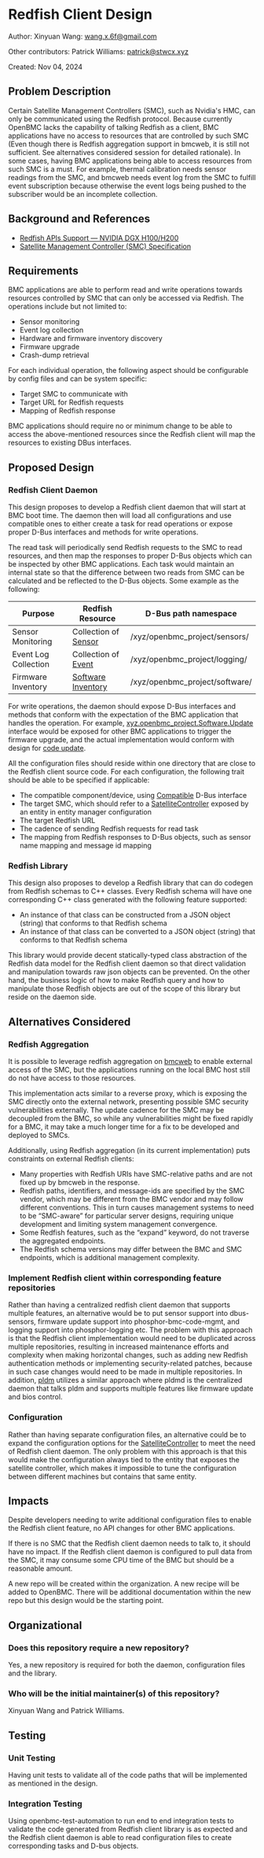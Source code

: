# Redfish Client Design

Author: Xinyuan Wang: <wang.x.6f@gmail.com>

Other contributors: Patrick Williams: <patrick@stwcx.xyz>

Created: Nov 04, 2024

## Problem Description

Certain Satellite Management Controllers (SMC), such as Nvidia's HMC, can only
be communicated using the Redfish protocol. Because currently OpenBMC lacks the
capability of talking Redfish as a client, BMC applications have no access to
resources that are controlled by such SMC (Even though there is Redfish
aggregation support in bmcweb, it is still not sufficient. See alternatives
considered session for detailed rationale). In some cases, having BMC
applications being able to access resources from such SMC is a must. For
example, thermal calibration needs sensor readings from the SMC, and bmcweb
needs event log from the SMC to fulfill event subscription because otherwise the
event logs being pushed to the subscriber would be an incomplete collection.

## Background and References

- [Redfish APIs Support — NVIDIA DGX H100/H200](https://docs.nvidia.com/dgx/dgxh100-user-guide/redfish-api-supp.html)
- [Satellite Management Controller (SMC) Specification](https://www.opencompute.org/documents/smc-specification-1-0-final-pdf-1)

## Requirements

BMC applications are able to perform read and write operations towards resources
controlled by SMC that can only be accessed via Redfish. The operations include
but not limited to:

- Sensor monitoring
- Event log collection
- Hardware and firmware inventory discovery
- Firmware upgrade
- Crash-dump retrieval

For each individual operation, the following aspect should be configurable by
config files and can be system specific:

- Target SMC to communicate with
- Target URL for Redfish requests
- Mapping of Redfish response

BMC applications should require no or minimum change to be able to access the
above-mentioned resources since the Redfish client will map the resources to
existing DBus interfaces.

## Proposed Design

### Redfish Client Daemon

This design proposes to develop a Redfish client daemon that will start at BMC
boot time. The daemon then will load all configurations and use compatible ones
to either create a task for read operations or expose proper D-Bus interfaces
and methods for write operations.

The read task will periodically send Redfish requests to the SMC to read
resources, and then map the responses to proper D-Bus objects which can be
inspected by other BMC applications. Each task would maintain an internal state
so that the difference between two reads from SMC can be calculated and be
reflected to the D-Bus objects. Some example as the following:

| Purpose              | Redfish Resource                         | D-Bus path namespace           |
| -------------------- | ---------------------------------------- | ------------------------------ |
| Sensor Monitoring    | Collection of [Sensor][Sensor]           | /xyz/openbmc_project/sensors/  |
| Event Log Collection | Collection of [Event][Event]             | /xyz/openbmc_project/logging/  |
| Firmware Inventory   | [Software Inventory][Software Inventory] | /xyz/openbmc_project/software/ |

[Sensor]:
  https://www.dmtf.org/sites/default/files/standards/documents/DSP0268_2024.3.html#sensor-1101
[Event]:
  https://www.dmtf.org/sites/default/files/standards/documents/DSP0268_2024.3.html#event-1110
[Software Inventory]:
  https://www.dmtf.org/sites/default/files/standards/documents/DSP0268_2024.3.html#softwareinventory-1102

For write operations, the daemon should expose D-Bus interfaces and methods that
conform with the expectation of the BMC application that handles the operation.
For example,
[xyz.openbmc_project.Software.Update](https://github.com/openbmc/phosphor-dbus-interfaces/blob/master/yaml/xyz/openbmc_project/Software/Update.interface.yaml)
interface would be exposed for other BMC applications to trigger the firmware
upgrade, and the actual implementation would conform with design for
[code update](https://github.com/openbmc/docs/blob/master/designs/code-update.md).

All the configuration files should reside within one directory that are close to
the Redfish client source code. For each configuration, the following trait
should be able to be specified if applicable:

- The compatible component/device, using
  [Compatible](https://github.com/openbmc/phosphor-dbus-interfaces/blob/master/yaml/xyz/openbmc_project/Inventory/Decorator/Compatible.interface.yaml)
  D-Bus interface
- The target SMC, which should refer to a
  [SatelliteController](https://github.com/openbmc/entity-manager/blob/e25a3890392093fec8f49b84c5bbce99055c6768/schemas/satellite_controller.json)
  exposed by an entity in entity manager configuration
- The target Redfish URL
- The cadence of sending Redfish requests for read task
- The mapping from Redfish responses to D-Bus objects, such as sensor name
  mapping and message id mapping

### Redfish Library

This design also proposes to develop a Redfish library that can do codegen from
Redfish schemas to C++ classes. Every Redfish schema will have one corresponding
C++ class generated with the following feature supported:

- An instance of that class can be constructed from a JSON object (string) that
  conforms to that Redfish schema
- An instance of that class can be converted to a JSON object (string) that
  conforms to that Redfish schema

This library would provide decent statically-typed class abstraction of the
Redfish data model for the Redfish client daemon so that direct validation and
manipulation towards raw json objects can be prevented. On the other hand, the
business logic of how to make Redfish query and how to manipulate those Redfish
objects are out of the scope of this library but reside on the daemon side.

## Alternatives Considered

### Redfish Aggregation

It is possible to leverage redfish aggregation on
[bmcweb](https://github.com/openbmc/bmcweb/blob/master/AGGREGATION.md) to enable
external access of the SMC, but the applications running on the local BMC host
still do not have access to those resources.

This implementation acts similar to a reverse proxy, which is exposing the SMC
directly onto the external network, presenting possible SMC security
vulnerabilities externally. The update cadence for the SMC may be decoupled from
the BMC, so while any vulnerabilities might be fixed rapidly for a BMC, it may
take a much longer time for a fix to be developed and deployed to SMCs.

Additionally, using Redfish aggregation (in its current implementation) puts
constraints on external Redfish clients:

- Many properties with Redfish URIs have SMC-relative paths and are not fixed up
  by bmcweb in the response.
- Redfish paths, identifiers, and message-ids are specified by the SMC vendor,
  which may be different from the BMC vendor and may follow different
  conventions. This in turn causes management systems to need to be “SMC-aware”
  for particular server designs, requiring unique development and limiting
  system management convergence.
- Some Redfish features, such as the “expand” keyword, do not traverse the
  aggregated endpoints.
- The Redfish schema versions may differ between the BMC and SMC endpoints,
  which is additional management complexity.

### Implement Redfish client within corresponding feature repositories

Rather than having a centralized redfish client daemon that supports multiple
features, an alternative would be to put sensor support into dbus-sensors,
firmware update support into phosphor-bmc-code-mgmt, and logging support into
phosphor-logging etc. The problem with this approach is that the Redfish client
implementation would need to be duplicated across multiple repositories,
resulting in increased maintenance efforts and complexity when making horizontal
changes, such as adding new Redfish authentication methods or implementing
security-related patches, because in such case changes would need to be made in
multiple repositories. In addition, [pldm](https://github.com/openbmc/pldm)
utilizes a similar approach where pldmd is the centralized daemon that talks
pldm and supports multiple features like firmware update and bios control.

### Configuration

Rather than having separate configuration files, an alternative could be to
expand the configuration options for the
[SatelliteController](https://github.com/openbmc/entity-manager/blob/e25a3890392093fec8f49b84c5bbce99055c6768/schemas/satellite_controller.json)
to meet the need of Redfish client daemon. The only problem with this approach
is that this would make the configuration always tied to the entity that exposes
the satellite controller, which makes it impossible to tune the configuration
between different machines but contains that same entity.

## Impacts

Despite developers needing to write additional configuration files to enable the
Redfish client feature, no API changes for other BMC applications.

If there is no SMC that the Redfish client daemon needs to talk to, it should
have no impact. If the Redfish client daemon is configured to pull data from the
SMC, it may consume some CPU time of the BMC but should be a reasonable amount.

A new repo will be created within the organization. A new recipe will be added
to OpenBMC. There will be additional documentation within the new repo but this
design would be the starting point.

## Organizational

### Does this repository require a new repository?

Yes, a new repository is required for both the daemon, configuration files and
the library.

### Who will be the initial maintainer(s) of this repository?

Xinyuan Wang and Patrick Williams.

## Testing

### Unit Testing

Having unit tests to validate all of the code paths that will be implemented as
mentioned in the design.

### Integration Testing

Using openbmc-test-automation to run end to end integration tests to validate
the code generated from Redfish client library is as expected and the Redfish
client daemon is able to read configuration files to create corresponding tasks
and D-bus objects.
